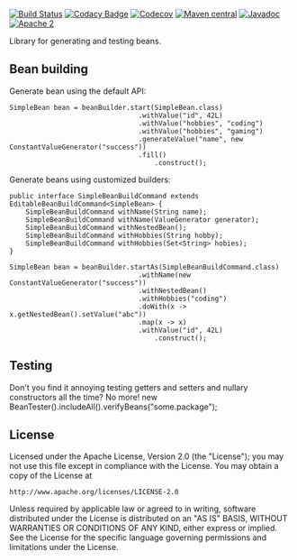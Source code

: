 [![Build Status](https://travis-ci.org/42BV/beanie.svg?branch=master)](https://travis-ci.org/42BV/beanie)
[![Codacy Badge](https://api.codacy.com/project/badge/Grade/86775ea7cd154b4c89547f4b9533ea52)](https://www.codacy.com/app/42bv/beanie)
[![Codecov](https://codecov.io/gh/42bv/beanie/branch/master/graph/badge.svg)](https://codecov.io/gh/42bv/beanie)
[![Maven central](https://maven-badges.herokuapp.com/maven-central/nl.42/beanie/badge.svg)](https://maven-badges.herokuapp.com/maven-central/nl.42/beanie)
[![Javadoc](https://javadoc-emblem.rhcloud.com/doc/nl.42/beanie/badge.svg)](http://www.javadoc.io/doc/nl.42/beanie)
[![Apache 2](http://img.shields.io/badge/license-Apache%202-blue.svg)](http://www.apache.org/licenses/LICENSE-2.0)

Library for generating and testing beans.

Bean building
-------------

Generate bean using the default API:

    SimpleBean bean = beanBuilder.start(SimpleBean.class)
                                    .withValue("id", 42L)
                                    .withValue("hobbies", "coding")
                                    .withValue("hobbies", "gaming")
                                    .generateValue("name", new ConstantValueGenerator("success"))
                                    .fill()
                                        .construct();

Generate beans using customized builders:

    public interface SimpleBeanBuildCommand extends EditableBeanBuildCommand<SimpleBean> {
        SimpleBeanBuildCommand withName(String name);
        SimpleBeanBuildCommand withName(ValueGenerator generator);
        SimpleBeanBuildCommand withNestedBean();
        SimpleBeanBuildCommand withHobbies(String hobby);
        SimpleBeanBuildCommand withHobbies(Set<String> hobies);
    }

    SimpleBean bean = beanBuilder.startAs(SimpleBeanBuildCommand.class)
                                    .withName(new ConstantValueGenerator("success"))
                                    .withNestedBean()
                                    .withHobbies("coding")
                                    .doWith(x -> x.getNestedBean().setValue("abc"))
                                    .map(x -> x)
                                    .withValue("id", 42L)   
                                        .construct();

Testing
-------
Don't you find it annoying testing getters and setters and nullary constructors all the time? No more!
new BeanTester().includeAll().verifyBeans("some.package");

License
-------
   Licensed under the Apache License, Version 2.0 (the "License");
   you may not use this file except in compliance with the License.
   You may obtain a copy of the License at

	http://www.apache.org/licenses/LICENSE-2.0

   Unless required by applicable law or agreed to in writing, software
   distributed under the License is distributed on an "AS IS" BASIS,
   WITHOUT WARRANTIES OR CONDITIONS OF ANY KIND, either express or implied.
   See the License for the specific language governing permissions and
   limitations under the License.

